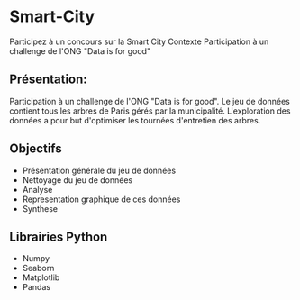 # Smart-City
Participez à un concours sur la Smart City Contexte Participation à un challenge de l'ONG "Data is for good"

## Présentation:
Participation à un challenge de l'ONG "Data is for good". Le jeu de données contient tous les arbres de Paris gérés par la municipalité. L'exploration des données a pour but d'optimiser les tournées d'entretien des arbres.

## Objectifs
- Présentation générale du jeu de données
- Nettoyage du jeu de données
- Analyse
- Representation graphique de ces données
- Synthese

## Librairies Python
- Numpy
- Seaborn
- Matplotlib
- Pandas
